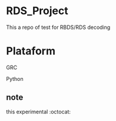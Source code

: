 # RDS_Project
This a repo of test for RBDS/RDS decoding 
# Plataform
GRC

Python 

## note 
this experimental :octocat:
